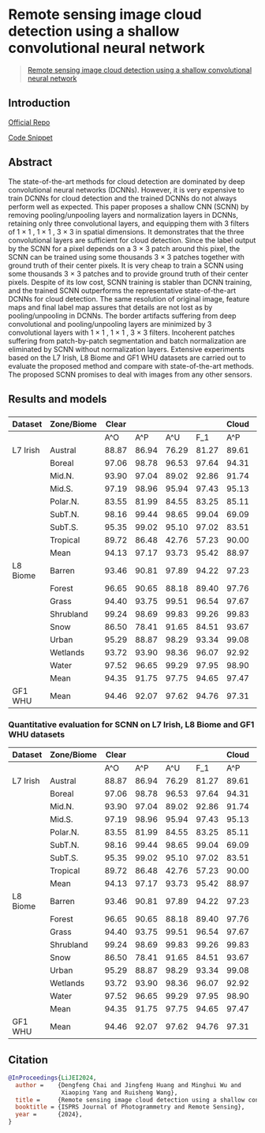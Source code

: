 # Remote sensing image cloud detection using a shallow convolutional neural network

> [Remote sensing image cloud detection using a shallow convolutional neural network](https://www.sciencedirect.com/science/article/abs/pii/S0924271624000352?via%3Dihub#fn1)

## Introduction

<!-- [ALGORITHM] -->

<a href="https://github.com/1921134176/Deeplearning-for-cloud-detection">Official Repo</a>

<a href="https://github.com/dfchai/SCNN">Code Snippet</a>

## Abstract

<!-- [ABSTRACT] -->

The state-of-the-art methods for cloud detection are dominated by deep convolutional neural networks (DCNNs). However, it is very expensive to train DCNNs for cloud detection and the trained DCNNs do not always perform well as expected. This paper proposes a shallow CNN (SCNN) by removing pooling/unpooling layers and normalization layers in DCNNs, retaining only three convolutional layers, and equipping them with 3 filters of 
1
×
1
,
1
×
1
,
3
×
3
 in spatial dimensions. It demonstrates that the three convolutional layers are sufficient for cloud detection. Since the label output by the SCNN for a pixel depends on a 3 × 3 patch around this pixel, the SCNN can be trained using some thousands 3 × 3 patches together with ground truth of their center pixels. It is very cheap to train a SCNN using some thousands 3 × 3 patches and to provide ground truth of their center pixels. Despite of its low cost, SCNN training is stabler than DCNN training, and the trained SCNN outperforms the representative state-of-the-art DCNNs for cloud detection. The same resolution of original image, feature maps and final label map assures that details are not lost as by pooling/unpooling in DCNNs. The border artifacts suffering from deep convolutional and pooling/unpooling layers are minimized by 3 convolutional layers with 
1
×
1
,
1
×
1
,
3
×
3
 filters. Incoherent patches suffering from patch-by-patch segmentation and batch normalization are eliminated by SCNN without normalization layers. Extensive experiments based on the L7 Irish, L8 Biome and GF1 WHU datasets are carried out to evaluate the proposed method and compare with state-of-the-art methods. The proposed SCNN promises to deal with images from any other sensors.


## Results and models

### 

| Dataset  | Zone/Biome | Clear |       |       |       | Cloud |       |       |
|----------|------------|-------|-------|-------|-------|-------|-------|-------|
|          |            | A^O   | A^P   | A^U   | F_1   | A^P   | A^U   | F_1   |
| L7 Irish | Austral    | 88.87 | 86.94 | 76.29 | 81.27 | 89.61 | 94.69 | 92.08 |
|          | Boreal     | 97.06 | 98.78 | 96.53 | 97.64 | 94.31 | 97.96 | 96.10 |
|          | Mid.N.     | 93.90 | 97.04 | 89.02 | 92.86 | 91.74 | 97.82 | 94.68 |
|          | Mid.S.     | 97.19 | 98.96 | 95.94 | 97.43 | 95.13 | 98.75 | 96.91 |
|          | Polar.N.   | 83.55 | 81.99 | 84.55 | 83.25 | 85.11 | 82.61 | 83.84 |
|          | SubT.N.    | 98.16 | 99.44 | 98.65 | 99.04 | 69.09 | 84.38 | 75.97 |
|          | SubT.S.    | 95.35 | 99.02 | 95.10 | 97.02 | 83.51 | 96.34 | 89.47 |
|          | Tropical   | 89.72 | 86.48 | 42.76 | 57.23 | 90.00 | 98.72 | 94.16 |
|          | Mean       | 94.13 | 97.17 | 93.73 | 95.42 | 88.97 | 94.88 | 91.83 |
| L8 Biome | Barren     | 93.46 | 90.81 | 97.89 | 94.22 | 97.23 | 88.19 | 92.49 |
|          | Forest     | 96.65 | 90.65 | 88.18 | 89.40 | 97.76 | 98.26 | 98.01 |
|          | Grass      | 94.40 | 93.75 | 99.51 | 96.54 | 97.67 | 75.56 | 85.20 |
|          | Shrubland  | 99.24 | 98.69 | 99.83 | 99.26 | 99.83 | 98.64 | 99.23 |
|          | Snow       | 86.50 | 78.41 | 91.65 | 84.51 | 93.67 | 83.04 | 88.03 |
|          | Urban      | 95.29 | 88.87 | 98.29 | 93.34 | 99.08 | 93.76 | 96.35 |
|          | Wetlands   | 93.72 | 93.90 | 98.36 | 96.07 | 92.92 | 77.14 | 84.30 |
|          | Water      | 97.52 | 96.65 | 99.29 | 97.95 | 98.90 | 94.92 | 96.87 |
|          | Mean       | 94.35 | 91.75 | 97.75 | 94.65 | 97.47 | 90.79 | 94.01 |
| GF1 WHU  | Mean       | 94.46 | 92.07 | 97.62 | 94.76 | 97.31 | 91.11 | 94.11 |


### Quantitative evaluation for SCNN on L7 Irish, L8 Biome and GF1 WHU datasets

| Dataset  | Zone/Biome | Clear |       |       |       | Cloud |       |       |
|----------|------------|-------|-------|-------|-------|-------|-------|-------|
|          |            | A^O   | A^P   | A^U   | F_1   | A^P   | A^U   | F_1   |
| L7 Irish | Austral    | 88.87 | 86.94 | 76.29 | 81.27 | 89.61 | 94.69 | 92.08 |
|          | Boreal     | 97.06 | 98.78 | 96.53 | 97.64 | 94.31 | 97.96 | 96.10 |
|          | Mid.N.     | 93.90 | 97.04 | 89.02 | 92.86 | 91.74 | 97.82 | 94.68 |
|          | Mid.S.     | 97.19 | 98.96 | 95.94 | 97.43 | 95.13 | 98.75 | 96.91 |
|          | Polar.N.   | 83.55 | 81.99 | 84.55 | 83.25 | 85.11 | 82.61 | 83.84 |
|          | SubT.N.    | 98.16 | 99.44 | 98.65 | 99.04 | 69.09 | 84.38 | 75.97 |
|          | SubT.S.    | 95.35 | 99.02 | 95.10 | 97.02 | 83.51 | 96.34 | 89.47 |
|          | Tropical   | 89.72 | 86.48 | 42.76 | 57.23 | 90.00 | 98.72 | 94.16 |
|          | Mean       | 94.13 | 97.17 | 93.73 | 95.42 | 88.97 | 94.88 | 91.83 |
| L8 Biome | Barren     | 93.46 | 90.81 | 97.89 | 94.22 | 97.23 | 88.19 | 92.49 |
|          | Forest     | 96.65 | 90.65 | 88.18 | 89.40 | 97.76 | 98.26 | 98.01 |
|          | Grass      | 94.40 | 93.75 | 99.51 | 96.54 | 97.67 | 75.56 | 85.20 |
|          | Shrubland  | 99.24 | 98.69 | 99.83 | 99.26 | 99.83 | 98.64 | 99.23 |
|          | Snow       | 86.50 | 78.41 | 91.65 | 84.51 | 93.67 | 83.04 | 88.03 |
|          | Urban      | 95.29 | 88.87 | 98.29 | 93.34 | 99.08 | 93.76 | 96.35 |
|          | Wetlands   | 93.72 | 93.90 | 98.36 | 96.07 | 92.92 | 77.14 | 84.30 |
|          | Water      | 97.52 | 96.65 | 99.29 | 97.95 | 98.90 | 94.92 | 96.87 |
|          | Mean       | 94.35 | 91.75 | 97.75 | 94.65 | 97.47 | 90.79 | 94.01 |
| GF1 WHU  | Mean       | 94.46 | 92.07 | 97.62 | 94.76 | 97.31 | 91.11 | 94.11 |



## Citation

```bibtex
@InProceedings{LiJEI2024,
  author =    {Dengfeng Chai and Jingfeng Huang and Minghui Wu and 
               Xiaoping Yang and Ruisheng Wang},
  title =     {Remote sensing image cloud detection using a shallow convolutional neural network},
  booktitle = {ISPRS Journal of Photogrammetry and Remote Sensing},
  year =      {2024},
}
```